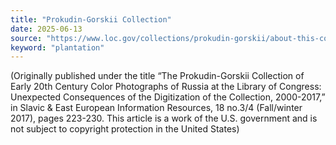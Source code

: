 ```yaml
---
title: "Prokudin-Gorskii Collection"
date: 2025-06-13
source: "https://www.loc.gov/collections/prokudin-gorskii/about-this-collection/"
keyword: "plantation"
---
```


(Originally published under the title “The Prokudin-Gorskii Collection of Early 20th Century Color Photographs of Russia at the Library of Congress: Unexpected Consequences of the Digitization of the Collection, 2000-2017,” in Slavic & East European Information Resources, 18 no.3/4 (Fall/winter 2017), pages 223-230. This article is a work of the U.S. government and is not subject to copyright protection in the United States)

